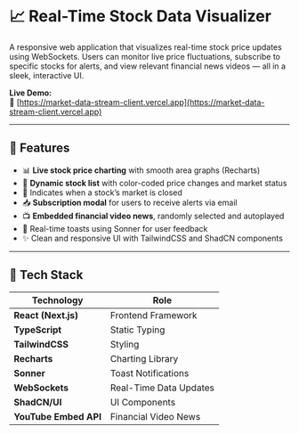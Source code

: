 # 📈 Real-Time Stock Data Visualizer

A responsive web application that visualizes real-time stock price updates using WebSockets. Users can monitor live price fluctuations, subscribe to specific stocks for alerts, and view relevant financial news videos — all in a sleek, interactive UI.

**Live Demo:**  
🔗 [https://market-data-stream-client.vercel.app](https://market-data-stream-client.vercel.app)

---

## 🚀 Features

- 📊 **Live stock price charting** with smooth area graphs (Recharts)
- 🧠 **Dynamic stock list** with color-coded price changes and market status
- 🔴 Indicates when a stock’s market is closed
- 📥 **Subscription modal** for users to receive alerts via email
- 📺 **Embedded financial video news**, randomly selected and autoplayed
- 🔔 Real-time toasts using Sonner for user feedback
- ✨ Clean and responsive UI with TailwindCSS and ShadCN components

---

## 🧰 Tech Stack

| Technology          | Role                       |
|---------------------|----------------------------|
| **React (Next.js)** | Frontend Framework         |
| **TypeScript**      | Static Typing              |
| **TailwindCSS**     | Styling                    |
| **Recharts**        | Charting Library           |
| **Sonner**          | Toast Notifications        |
| **WebSockets**      | Real-Time Data Updates     |
| **ShadCN/UI**       | UI Components              |
| **YouTube Embed API** | Financial Video News     |
